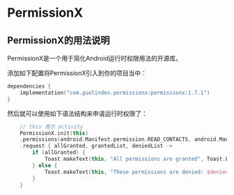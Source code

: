 # PermissionX
## PermissionX的用法说明
PermissionX是一个用于简化Android运行时权限用法的开源库。

添加如下配置将PermissionX引入到你的项目当中：

```kotlin
dependencies {
    implementation("com.guolindev.permissionx:permissionx:1.7.1")
}
```

然后就可以使用如下语法结构来申请运行时权限了：
```kotlin
    // this 表示 activity
    PermissionX.init(this)
    .permissions(android.Manifest.permission.READ_CONTACTS, android.Manifest.permission.CAMERA, android.Manifest.permission.CALL_PHONE)
    .request { allGranted, grantedList, deniedList ->
        if (allGranted) {
            Toast.makeText(this, "All permissions are granted", Toast.LENGTH_LONG).show()
        } else {
            Toast.makeText(this, "These permissions are denied: $deniedList", Toast.LENGTH_LONG).show()
        }
    }
```

